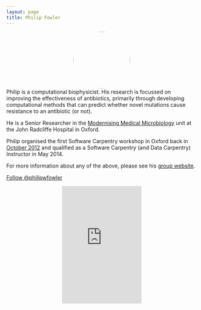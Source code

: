 ```yaml
---
layout: page
title: Philip Fowler
---
```


<center><img src="../img/profile-pic_philip-fowler.jpg"
    style="border-radius: 50%; width: 150px; height: 150px;"/>
    </center>

<div class="row">
<div class="col-md-8 col-sm-8">
Philip is a computational biophysicist. His research is focussed on improving the effectiveness of antibiotics, primarily through developing computational methods that can predict whether novel mutations cause resistance to an antibiotic (or not).

He is a Senior Researcher in the [Modernising Medical Microbiology](http://modmedmicro.nsms.ox.ac.uk) unit at the John Radcliffe Hospital in Oxford.

Philip organised the first Software Carpentry workshop in Oxford back in [October 2012](http://fowlerlab.org/2012/11/01/running-my-first-software-carpentry-workshop/) and qualified as a Software Carpentry (and Data Carpentry) Instructor in May 2014. 

For more information about any of the above, please see his [group website](http://fowlerlab.org).

<a href="https://twitter.com/philipwfowler" class="twitter-follow-button" data-size="large" data-show-count="false">Follow @philipwfowler</a><script async src="//platform.twitter.com/widgets.js" charset="utf-8"></script>
</div>

<div class="col-md-4 col-sm-4">
<p>
<div style="width:100%;text-align:center"><iframe src="https://orcid.org/static/html/widget.html?orcid=0000-0003-0912-4483&t=b28e3c&locale=en" frameborder="0" height="310" width="210px" vspace="0" hspace="0" marginheight="5" marginwidth="5" scrolling="no" allowtransparency="true"></iframe></div>
</p>
</div>

</div>
